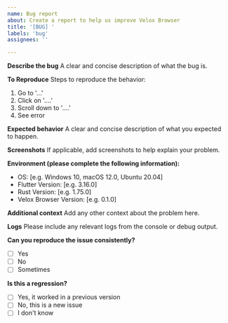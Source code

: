 ```yaml
---
name: Bug report
about: Create a report to help us improve Velox Browser
title: '[BUG] '
labels: 'bug'
assignees: ''

---
```


**Describe the bug**
A clear and concise description of what the bug is.

**To Reproduce**
Steps to reproduce the behavior:
1. Go to '...'
2. Click on '....'
3. Scroll down to '....'
4. See error

**Expected behavior**
A clear and concise description of what you expected to happen.

**Screenshots**
If applicable, add screenshots to help explain your problem.

**Environment (please complete the following information):**
 - OS: [e.g. Windows 10, macOS 12.0, Ubuntu 20.04]
 - Flutter Version: [e.g. 3.16.0]
 - Rust Version: [e.g. 1.75.0]
 - Velox Browser Version: [e.g. 0.1.0]

**Additional context**
Add any other context about the problem here.

**Logs**
Please include any relevant logs from the console or debug output.

**Can you reproduce the issue consistently?**
- [ ] Yes
- [ ] No
- [ ] Sometimes

**Is this a regression?**
- [ ] Yes, it worked in a previous version
- [ ] No, this is a new issue
- [ ] I don't know 